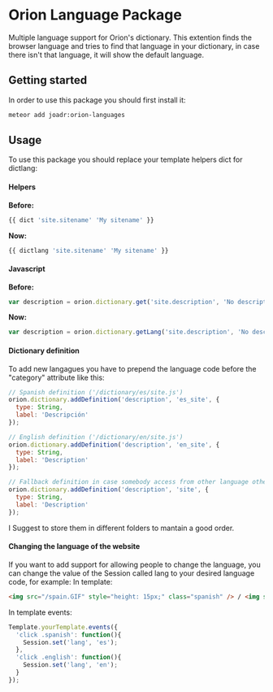 # Orion Language Package
Multiple language support for Orion's dictionary.
This extention finds the browser language and tries to find that language in your dictionary, in case there isn't that language, it will show the default language.

## Getting started
In order to use this package you should first install it:
```sh
meteor add joadr:orion-languages
```
## Usage
To use this package you should replace your template helpers dict for dictlang:

#### Helpers
**Before:**
```javascript
{{ dict 'site.sitename' 'My sitename' }}
```

**Now:**
```javascript
{{ dictlang 'site.sitename' 'My sitename' }}
```

#### Javascript
**Before:**
```javascript
var description = orion.dictionary.get('site.description', 'No description');
```

**Now:**
```javascript
var description = orion.dictionary.getLang('site.description', 'No description');
```
#### Dictionary definition
To add new langagues you have to prepend the language code before the "category" attribute like this:

```javascript
// Spanish definition ('/dictionary/es/site.js')
orion.dictionary.addDefinition('description', 'es_site', {
  type: String,
  label: 'Descripción'
});

// English definition ('/dictionary/en/site.js')
orion.dictionary.addDefinition('description', 'en_site', {
  type: String,
  label: 'Description'
});

// Fallback definition in case somebody access from other language other than the previous two. ('/dictionary/default/site.js')
orion.dictionary.addDefinition('description', 'site', {
  type: String,
  label: 'Description'
});
```

I Suggest to store them in different folders to mantain a good order.

#### Changing the language of the website
If you want to add support for allowing people to change the language, you can change the value of the Session called lang to your desired language code, for example:
In template:
```html
<img src="/spain.GIF" style="height: 15px;" class="spanish" /> / <img src="/unitedstates.GIF" style="height: 15px;" class="english" />
```

In template events:
```javascript
Template.yourTemplate.events({
  'click .spanish': function(){
    Session.set('lang', 'es');
  },
  'click .english': function(){
    Session.set('lang', 'en');
  }
});
```
